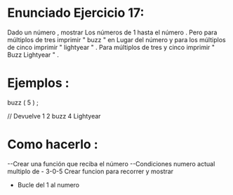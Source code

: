 # Enunciado Ejercicio 17:

Dado un número , mostrar Los números de 1 hasta el número .
Pero para múltiplos de tres imprimir " buzz " en Lugar del número
y para los múltiplos de cinco imprimir " lightyear " .
Para múltiplos de tres y cinco imprimir " Buzz Lightyear " .

# Ejemplos :
buzz ( 5 ) ;

// Devuelve
1
2
buzz
4
Lightyear

# Como hacerlo :

--Crear una función que reciba el número
--Condiciones numero actual multiplo de - 3-0-5
  Crear funcion para recorrer y mostrar
- Bucle del 1 al numero

